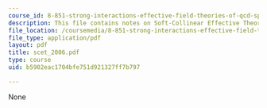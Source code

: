 ```yaml
---
course_id: 8-851-strong-interactions-effective-field-theories-of-qcd-spring-2006
description: This file contains notes on Soft-Collinear Effective Theory.
file_location: /coursemedia/8-851-strong-interactions-effective-field-theories-of-qcd-spring-2006/b5902eac1704bfe751d921327ff7b797_scet_2006.pdf
file_type: application/pdf
layout: pdf
title: scet_2006.pdf
type: course
uid: b5902eac1704bfe751d921327ff7b797

---
```

None